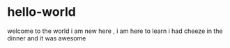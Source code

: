 # hello-world
welcome to the world
i am new here , i am here to learn
i had cheeze in the dinner and it was awesome
